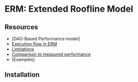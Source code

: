 # ERM: Extended Roofline Model



## Resources

* [DAG-Based Performance model]
* [Execution flow in ERM](https://github.com/caparrov/ERM/resources/execution-flow.md)
* [Limitations](https://github.com/caparrov/ERM/resources/limitations.md)
* [Comparison to measured performance](https://github.com/caparrov/ERM/resources/comparison.md)
* [Examples]




## Installation



